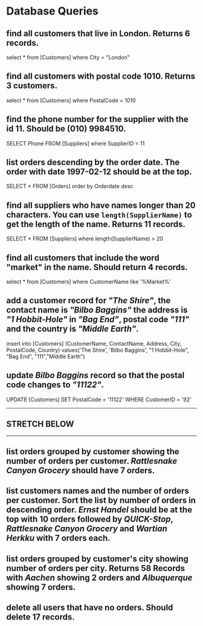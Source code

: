 # Database Queries

## find all customers that live in London. Returns 6 records.

select \* from [Customers] where City = "London"

## find all customers with postal code 1010. Returns 3 customers.

select \* from [Customers] where PostalCode = 1010

## find the phone number for the supplier with the id 11. Should be (010) 9984510.

SELECT Phone FROM [Suppliers] where SupplierID = 11

## list orders descending by the order date. The order with date 1997-02-12 should be at the top.

SELECT \* FROM [Orders] order by Orderdate desc

## find all suppliers who have names longer than 20 characters. You can use `length(SupplierName)` to get the length of the name. Returns 11 records.

SELECT \* FROM [Suppliers] where length(SupplierName) > 20

## find all customers that include the word "market" in the name. Should return 4 records.

select \* from [Customers] where CustomerName like '%Market%'

## add a customer record for _"The Shire"_, the contact name is _"Bilbo Baggins"_ the address is _"1 Hobbit-Hole"_ in _"Bag End"_, postal code _"111"_ and the country is _"Middle Earth"_.

insert into [Customers] (CustomerName, ContactName, Address, City, PostalCode, Country)
values('The Shire', 'Bilbo Baggins', "1 Hobbit-Hole", "Bag End", "111","Middle Earth")

## update _Bilbo Baggins_ record so that the postal code changes to _"11122"_.

UPDATE [Customers]
SET PostalCode = '11122'
WHERE CustomerID = '92'

---

## STRETCH BELOW

---

## list orders grouped by customer showing the number of orders per customer. _Rattlesnake Canyon Grocery_ should have 7 orders.

## list customers names and the number of orders per customer. Sort the list by number of orders in descending order. _Ernst Handel_ should be at the top with 10 orders followed by _QUICK-Stop_, _Rattlesnake Canyon Grocery_ and _Wartian Herkku_ with 7 orders each.

## list orders grouped by customer's city showing number of orders per city. Returns 58 Records with _Aachen_ showing 2 orders and _Albuquerque_ showing 7 orders.

## delete all users that have no orders. Should delete 17 records.
